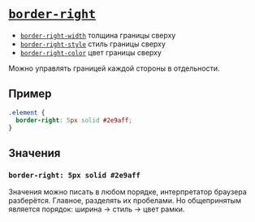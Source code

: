 # [`border-right`](../index.md)

- [`border-right-width`](./border-right-width.md) толщина границы сверху
- [`border-right-style`](./border-right-style.md) стиль границы сверху
- [`border-right-color`](./border-right-color.md) цвет границы сверху

Можно управлять границей каждой стороны в отдельности.

## Пример

```css
.element {
  border-right: 5px solid #2e9aff;
}
```

## Значения

### `border-right: 5px solid #2e9aff`

Значения можно писать в любом порядке, интерпретатор браузера разберётся. Главное, разделять их пробелами. Но общепринятым является порядок: ширина → стиль → цвет рамки.

